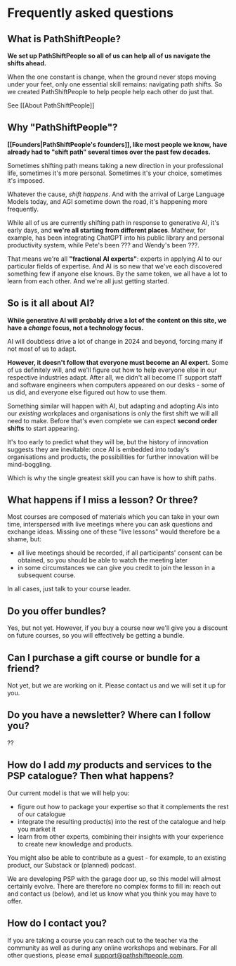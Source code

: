 # Frequently asked questions
## What is PathShiftPeople?

**We set up PathShiftPeople so all of us can help all of us navigate the shifts ahead.**

When the one constant is change, when the ground never stops moving under your feet, only one essential skill remains: navigating path shifts. So we created PathShiftPeople to help people help each other do just that.

See [[About PathShiftPeople]]

## Why "PathShiftPeople"?

**[[Founders|PathShiftPeople's founders]], like most people we know, have already had to "shift path" several times over the past few decades.** 

Sometimes shifting path means taking a new direction in your professional life, sometimes it's more personal. Sometimes it's your choice, sometimes it's imposed. 

Whatever the cause, _shift happens_. And with the arrival of Large Language Models today, and AGI sometime down the road, it's happening more frequently. 

While all of us are currently shifting path in response to generative AI, it's early days, and **we're all starting from different places**. Mathew, for example, has been integrating ChatGPT into his public library and personal productivity system, while Pete's been ??? and Wendy's been ???.

That means we're all **"fractional AI experts"**: experts in applying AI to our particular fields of expertise. And AI is so new that we've each discovered something few if anyone else knows. By the same token, we all have a lot to learn from each other. And we're all just getting started.

## So is it all about AI?

**While generative AI will probably drive a lot of the content on this site, we have a *change* focus, not a technology focus.**

AI will doubtless drive a lot of change in 2024 and beyond, forcing many if not most of us to adapt. 

**However, it doesn't follow that everyone must become an AI expert.** Some of us definitely will, and we'll figure out how to help everyone else in our respective industries adapt. After all, we didn't all become IT support staff and software engineers when computers appeared on our desks - some of us did, and everyone else figured out how to use them. 

Something similar will happen with AI, but adapting and adopting AIs into our *existing* workplaces and organisations is only the first shift we will all need to make. Before that's even complete we can expect **second order shifts** to start appearing. 

It's too early to predict what they will be, but the history of innovation suggests they are inevitable: once AI is embedded into today's organisations and products, the possibilities for further innovation will be mind-boggling.

Which is why the single greatest skill you can have is how to shift paths.

## What happens if I miss a lesson? Or three?
Most courses are composed of materials which you can take in your own time, interspersed with live meetings where you can ask questions and exchange ideas. Missing one of these "live lessons" would therefore be a shame, but:

- all live meetings should be recorded, if all participants' consent can be obtained, so you should be able to watch the meeting later
- in some circumstances we can give you credit to join the lesson in a subsequent course.

In all cases, just talk to your course leader.

## Do you offer bundles?
Yes, but not yet.  However, if you buy a course now we'll give you a discount on future courses, so you will effectively be getting a bundle.

## Can I purchase a gift course or bundle for a friend?

Not yet, but we are working on it. Please contact us and we will set it up for you.

## Do you have a newsletter? Where can I follow you?

??

## How do I add *my* products and services to the PSP catalogue? Then what happens?

Our current model is that we will help you:
* figure out how to package your expertise so that it complements the rest of our catalogue
* integrate the resulting product(s) into the rest of the catalogue and help you market it 
* learn from other experts, combining their insights with your experience to create new knowledge and products.

You might also be able to contribute as a guest - for example, to an existing product, our Substack or (planned) podcast.

We are developing PSP with the garage door up, so this model will almost certainly evolve. There are therefore no complex forms to fill in: reach out and contact us (below), and let us know what you think you may have to offer.

## How do I contact you?
If you are taking a course you can reach out to the teacher via the community as well as during any online workshops and webinars.  For all other questions, please email support@pathshiftpeople.com.

